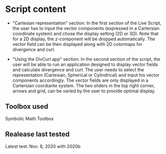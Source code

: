 # Script content

- "Cartesian representation" section: In the first section of the Live Script, the user has to input the vector components (expressed in a Cartersian coordinate system) and chose the display setting (2D or 3D). Note that for a 2D display, the z-component will be dropped automatically. 
The vector field can be then displayed along with 2D colormaps for divergence and curl.

- "Using the DivCurl app" section: In the second section of the script, the user will be able to run an application designed to display vector fields and calculate divergence and curl. The user needs to select the representation (Cartesian, Spherical or Cylindrical) and input his vector components accordingly. The vector fields are only displayed in a Cartersian coordiante system. The two sliders in the top right corner, arrows and grid, can be varied by the user to provide optimal display.  

## Toolbox used
Symbolic Math Toolbox

## Realease last tested
Latest test: Nov. 8, 2020 with 2020b 
